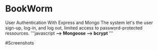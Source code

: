 # BookWorm
User Authentication With Express and Mongo
The system let's the user sign-up, log-in, and log out, limited access to password-protected ressources.
'''javascript
**--> Mongoose
--> bcrypt**
'''

#Screenshots
